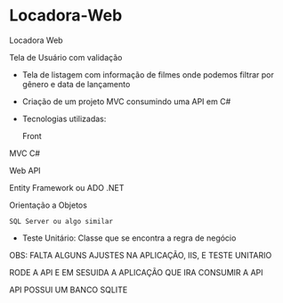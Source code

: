 # Locadora-Web
Locadora Web

Tela de Usuário com validação

- Tela de listagem com informação de filmes onde podemos filtrar por gênero e data de lançamento

- Criação de um projeto MVC consumindo uma API em C#


- Tecnologias utilizadas:

	Front
	
MVC C#
	
Web API
	
  
  
Entity Framework ou 
	ADO .NET
	
Orientação a Objetos

	SQL Server ou algo similar


- Teste Unitário:
Classe que se encontra a regra de negócio


OBS: FALTA ALGUNS AJUSTES NA APLICAÇÃO, IIS, E  TESTE  UNITARIO

RODE  A  API E  EM SESUIDA  A APLICAÇÃO QUE  IRA CONSUMIR A API

API POSSUI UM BANCO SQLITE
